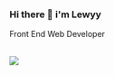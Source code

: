 ### Hi there 👋  i'm Lewyy   
    
<p> Front End Web Developer</p>

<br>

<img src="{https://img.shields.io/badge/Gmail-D14836?style=for-the-badge&logo=gmail&logoColor=white}" />



